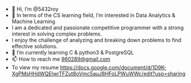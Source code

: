 - 👋 Hi, I’m @5432roy
- 👀 In terms of the CS learning field, I’m interested in Data Analytics & Machine Learning
- I am a dedicated and passionate competitive programmer with a strong interest in solving complex problems. 
- I enjoy the challenge of analyzing and breaking down problems to find effective solutions.
- 🌱 I’m currently learning C & python3 & PostgreSQL
- 📫 How to reach me 960289@gmail.com
- To view my resume https://docs.google.com/document/d/1D9K-XgPMsHHdWQElwrTFZut8oVmc5auJ8HFoLPWuWWc/edit?usp=sharing

<!---
5432roy/5432roy is a ✨ special ✨ repository because its `README.md` (this file) appears on your GitHub profile.
You can click the Preview link to take a look at your changes.
--->
